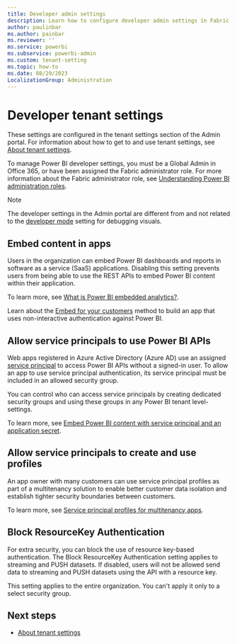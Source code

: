 ```yaml
---
title: Developer admin settings
description: Learn how to configure developer admin settings in Fabric.
author: paulinbar
ms.author: painbar
ms.reviewer: ''
ms.service: powerbi
ms.subservice: powerbi-admin
ms.custom: tenant-setting
ms.topic: how-to
ms.date: 08/29/2023
LocalizationGroup: Administration
---
```


# Developer tenant settings

These settings are configured in the tenant settings section of the Admin portal. For information about how to get to and use tenant settings, see [About tenant settings](/power-bi/admin/service-admin-portal-about-tenant-settings).

To manage Power BI developer settings, you must be a Global Admin in Office 365, or have been assigned the Fabric administrator role. For more information about the Fabric administrator role, see [Understanding Power BI administration roles](/power-bi/admin/service-admin-role).

>[!NOTE]
>The developer settings in the Admin portal are different from and not related to the [developer mode](/power-bi/developer/visuals/environment-setup#set-up-power-bi-service-for-developing-a-visual) setting for debugging visuals.

## Embed content in apps

Users in the organization can embed Power BI dashboards and reports in software as a service (SaaS) applications. Disabling this setting prevents users from being able to use the REST APIs to embed Power BI content within their application.

To learn more, see [What is Power BI embedded analytics?](/power-bi/developer/embedded/embedded-analytics-power-bi).

Learn about the [Embed for your customers](/power-bi/developer/embedded/embedded-analytics-power-bi#embed-for-your-customers) method to build an app that uses non-interactive authentication against Power BI.

## Allow service principals to use Power BI APIs

Web apps registered in Azure Active Directory (Azure AD) use an assigned [service principal](/power-bi/developer/embedded/pbi-glossary#service-principal) to access Power BI APIs without a signed-in user. To allow an app to use service principal authentication, its service principal must be included in an allowed security group.

You can control who can access service principals by creating dedicated security groups and using these groups in any Power BI tenant level-settings.

To learn more, see [Embed Power BI content with service principal and an application secret](/power-bi/developer/embedded/embed-service-principal).

## Allow service principals to create and use profiles

An app owner with many customers can use service principal profiles as part of a multitenancy solution to enable better customer data isolation and establish tighter security boundaries between customers.

To learn more, see [Service principal profiles for multitenancy apps](/power-bi/developer/embedded/embed-multi-tenancy).

## Block ResourceKey Authentication

For extra security, you can block the use of resource key-based authentication. The Block ResourceKey Authentication setting applies to streaming and PUSH datasets. If disabled, users will not be allowed send data to streaming and PUSH datasets using the API with a resource key.  

This setting applies to the entire organization. You can't apply it only to a select security group.

## Next steps

- [About tenant settings](/power-bi/admin/service-admin-portal-about-tenant-settings)
